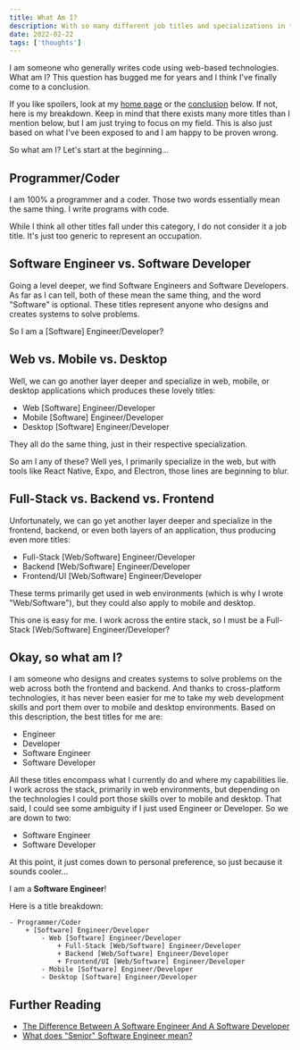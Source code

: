 ```yaml
---
title: What Am I?
description: With so many different job titles and specializations in the tech industry, it's hard to know what to call yourself. These are the conclusions I've come to...
date: 2022-02-22
tags: ['thoughts']
---
```


I am someone who generally writes code using web-based technologies. What am I? This question has bugged me for years and I think I've finally come to a conclusion.

If you like spoilers, look at my [home page](/) or the [conclusion](#okay-so-what-am-i) below. If not, here is my breakdown. Keep in mind that there exists many more titles than I mention below, but I am just trying to focus on my field. This is also just based on what I've been exposed to and I am happy to be proven wrong.

So what am I? Let's start at the beginning...

## Programmer/Coder

I am 100% a programmer and a coder. Those two words essentially mean the same thing. I write programs with code.

While I think all other titles fall under this category, I do not consider it a job title. It's just too generic to represent an occupation.

## Software Engineer vs. Software Developer

Going a level deeper, we find Software Engineers and Software Developers. As far as I can tell, both of these mean the same thing, and the word "Software" is optional. These titles represent anyone who designs and creates systems to solve problems.

So I am a [Software] Engineer/Developer?

## Web vs. Mobile vs. Desktop

Well, we can go another layer deeper and specialize in web, mobile, or desktop applications which produces these lovely titles:

- Web [Software] Engineer/Developer
- Mobile [Software] Engineer/Developer
- Desktop [Software] Engineer/Developer

They all do the same thing, just in their respective specialization.

So am I any of these? Well yes, I primarily specialize in the web, but with tools like React Native, Expo, and Electron, those lines are beginning to blur.

## Full-Stack vs. Backend vs. Frontend

Unfortunately, we can go yet another layer deeper and specialize in the frontend, backend, or even both layers of an application, thus producing even more titles:

- Full-Stack [Web/Software] Engineer/Developer
- Backend [Web/Software] Engineer/Developer
- Frontend/UI [Web/Software] Engineer/Developer

These terms primarily get used in web environments (which is why I wrote "Web/Software"), but they could also apply to mobile and desktop.

This one is easy for me. I work across the entire stack, so I must be a Full-Stack [Web/Software] Engineer/Developer?

## Okay, so what am I?

I am someone who designs and creates systems to solve problems on the web across both the frontend and backend. And thanks to cross-platform technologies, it has never been easier for me to take my web development skills and port them over to mobile and desktop environments. Based on this description, the best titles for me are:

- Engineer
- Developer
- Software Engineer
- Software Developer

All these titles encompass what I currently do and where my capabilities lie. I work across the stack, primarily in web environments, but depending on the technologies I could port those skills over to mobile and desktop. That said, I could see some ambiguity if I just used Engineer or Developer. So we are down to two:

- Software Engineer
- Software Developer

At this point, it just comes down to personal preference, so just because it sounds cooler...

I am a **Software Engineer**!

Here is a title breakdown:

```
- Programmer/Coder
    + [Software] Engineer/Developer
        - Web [Software] Engineer/Developer
            + Full-Stack [Web/Software] Engineer/Developer
            + Backend [Web/Software] Engineer/Developer
            + Frontend/UI [Web/Software] Engineer/Developer
        - Mobile [Software] Engineer/Developer
        - Desktop [Software] Engineer/Developer
```

## Further Reading

- [The Difference Between A Software Engineer And A Software Developer](https://www.youtube.com/watch?v=2GonoPx9DgU)
- [What does "Senior" Software Engineer mean?](https://www.youtube.com/watch?v=ys7V9JSTE5A)
